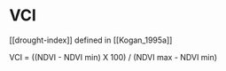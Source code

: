 # VCI

[[drought-index]] defined in [[Kogan_1995a]]

VCI = ((NDVI - NDVI min) X 100) / (NDVI max - NDVI min)

